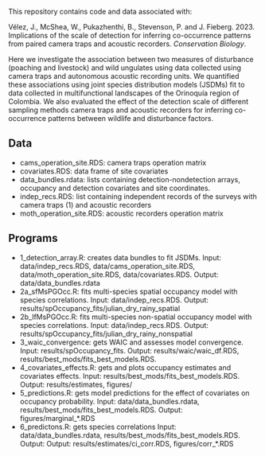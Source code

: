 This repository contains code and data associated with:

Vélez, J., McShea, W., Pukazhenthi, B., Stevenson, P. and J. Fieberg. 2023. Implications of the scale of detection for inferring co-occurrence patterns from paired camera traps and acoustic recorders. *Conservation Biology*.

Here we investigate the association between two measures of disturbance (poaching and livestock) and wild ungulates using data collected using camera traps and autonomous acoustic recording units. We quantified these associations using joint species distribution models (JSDMs) fit to data collected in multifunctional landscapes of the Orinoquía region of Colombia. We also evaluated the effect of the detection scale of different sampling methods camera traps and acoustic recorders for inferring co-occurrence patterns between wildlife and disturbance factors.

## Data

- cams_operation_site.RDS: camera traps operation matrix
- covariates.RDS: data frame of site covariates
- data_bundles.rdata: lists containing detection-nondetection arrays, occupancy and detection covariates and site coordinates.
- indep_recs.RDS: list containing independent records of the surveys with camera traps (1) and acoustic recorders
- moth_operation_site.RDS: acoustic recorders operation matrix

## Programs

- 1_detection_array.R: creates data bundles to fit JSDMs. 
Input: data/indep_recs.RDS, data/cams_operation_site.RDS, data/moth_operation_site.RDS, data/covariates.RDS. 
Output: data/data_bundles.rdata
- 2a_sfMsPGOcc.R: fits multi-species spatial occupancy model with species correlations.
Input: data/indep_recs.RDS. 
Output: results/spOccupancy_fits/julian_dry_rainy_spatial
- 2b_lfMsPGOcc.R: fits multi-species non-spatial occupancy model with species correlations. 
Input: data/indep_recs.RDS. 
Output: results/spOccupancy_fits/julian_dry_rainy_nonspatial
- 3_waic_convergence: gets WAIC and assesses model convergence. 
Input: results/spOccupancy_fits. 
Output: results/waic/waic_df.RDS, results/best_mods/fits_best_models.RDS.
- 4_covariates_effects.R: gets and plots occupancy estimates and covariates effects. 
Input: results/best_mods/fits_best_models.RDS. 
Output: results/estimates, figures/
- 5_predictions.R: gets model predictions for the effect of covariates on occupancy probability. 
Input: data/data_bundles.rdata, results/best_mods/fits_best_models.RDS. 
Output: figures/marginal_*.RDS
- 6_predictons.R: gets species correlations
Input: data/data_bundles.rdata, results/best_mods/fits_best_models.RDS. 
Output: Output: results/estimates/ci_corr.RDS, figures/corr_*.RDS

